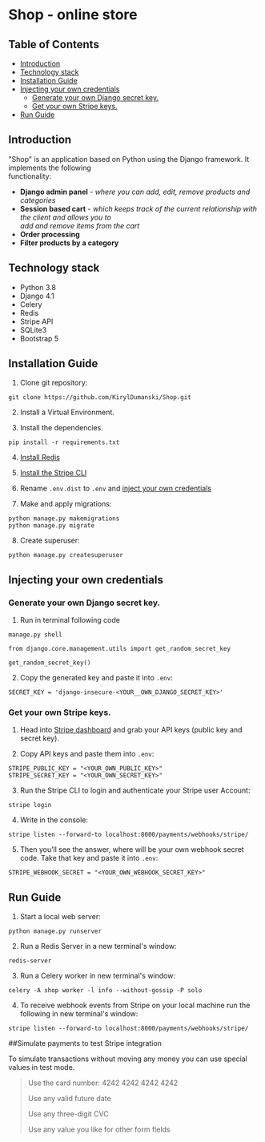 # Shop - online store  

## Table of Contents
- [Introduction](#introduction)
- [Technology stack](#technology-stack)
- [Installation Guide](#installation-guide)
- [Injecting your own credentials](#injecting-your-own-credentials)
  * [Generate your own Django secret key.](#generate-your-own-django-secret-key)
  * [Get your own Stripe keys.](#get-your-own-stripe-keys)
- [Run Guide](#run-guide)


## Introduction  
  
"Shop" is an application based on Python using the Django framework. It implements the following  
functionality:  
  
- **Django admin panel** - _where you can add, edit, remove products and categories_  
- **Session based cart** -  _which keeps track of the current relationship with the client and allows you to  
  add and remove items from the cart_  
- **Order processing**  
- **Filter products by a category**  


## Technology stack  
- Python 3.8  
- Django 4.1  
- Celery  
- Redis  
- Stripe API  
- SQLite3  
- Bootstrap 5


## Installation Guide  
1. Clone git repository:
```  
git clone https://github.com/KirylDumanski/Shop.git  
``` 
2. Install a Virtual Environment.  
  
3. Install the dependencies. 
```  
pip install -r requirements.txt  
```  
4. [Install Redis](https://redis.io/docs/getting-started/installation/)

5. [Install the Stripe CLI](https://stripe.com/docs/development/quickstart?#setup-cli)

6. Rename `.env.dist` to `.env` and [inject your own credentials](#injecting-your-own-credentials)

7. Make and apply migrations:
```  
python manage.py makemigrations  
python manage.py migrate  
```  
8. Create superuser:
```  
python manage.py createsuperuser  
```


## Injecting your own credentials
### Generate your own Django secret key.
1. Run in terminal following code
```  
manage.py shell  
```  
```  
from django.core.management.utils import get_random_secret_key  
```  
```  
get_random_secret_key()  
```  
  
2. Copy the generated key and paste it into `.env`:
```
SECRET_KEY = 'django-insecure-<YOUR__OWN_DJANGO_SECRET_KEY>'
```


### Get your own Stripe keys.
1. Head into [Stripe dashboard](https://dashboard.stripe.com/login?redirect=%2Ftest%2Fapikeys) and grab your API keys (public key and secret key).  
  
2. Copy API keys and paste them into ```.env```:  
```  
STRIPE_PUBLIC_KEY = "<YOUR_OWN_PUBLIC_KEY>"  
STRIPE_SECRET_KEY = "<YOUR_OWN_SECRET_KEY>"  
```  
3. Run the Stripe CLI to login and authenticate your Stripe user Account:  
```  
stripe login  
```  
4. Write in the console:  
```  
stripe listen --forward-to localhost:8000/payments/webhooks/stripe/  
```

5. Then you’ll see the answer, where will be your own webhook secret code. Take that key and paste it into ``.env``:  
```
STRIPE_WEBHOOK_SECRET = "<YOUR_OWN_WEBHOOK_SECRET_KEY>"  
```


## Run Guide
1. Start a local web server:
 ```
 python manage.py runserver
 ```
2. Run a Redis Server in a new terminal's window:
```
redis-server
```
3. Run a Celery worker in new terminal's window:
```
celery -A shop worker -l info --without-gossip -P solo
```
4. To receive webhook events from Stripe on your local machine run the following in new terminal's window:
```
stripe listen --forward-to localhost:8000/payments/webhooks/stripe/
```


##Simulate payments to test Stripe integration

To simulate transactions without moving any money you can use special values in test mode.

>Use the card number: 4242 4242 4242 4242
> 
>Use any valid future date
> 
>Use any three-digit CVC
>  
>Use any value you like for other form fields
